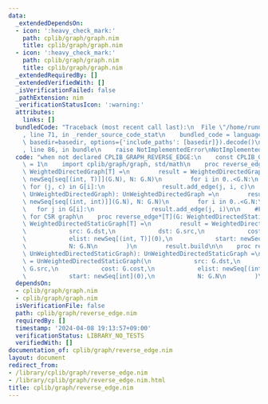 ```yaml
---
data:
  _extendedDependsOn:
  - icon: ':heavy_check_mark:'
    path: cplib/graph/graph.nim
    title: cplib/graph/graph.nim
  - icon: ':heavy_check_mark:'
    path: cplib/graph/graph.nim
    title: cplib/graph/graph.nim
  _extendedRequiredBy: []
  _extendedVerifiedWith: []
  _isVerificationFailed: false
  _pathExtension: nim
  _verificationStatusIcon: ':warning:'
  attributes:
    links: []
  bundledCode: "Traceback (most recent call last):\n  File \"/home/runner/.local/lib/python3.10/site-packages/onlinejudge_verify/documentation/build.py\"\
    , line 71, in _render_source_code_stat\n    bundled_code = language.bundle(stat.path,\
    \ basedir=basedir, options={'include_paths': [basedir]}).decode()\n  File \"/home/runner/.local/lib/python3.10/site-packages/onlinejudge_verify/languages/nim.py\"\
    , line 86, in bundle\n    raise NotImplementedError\nNotImplementedError\n"
  code: "when not declared CPLIB_GRAPH_REVERSE_EDGE:\n    const CPLIB_GRAPH_REVERSE_EDGE*\
    \ = 1\n    import cplib/graph/graph, std/math\n    proc reverse_edge*[T](G: WeightedDirectedGraph[T]):\
    \ WeightedDirectedGraph[T] =\n        result = WeightedDirectedGraph[T](edges:\
    \ newSeq[seq[(int, T)]](G.N), N: G.N)\n        for i in 0..<G.N:\n           \
    \ for (j, c) in G[i]:\n                result.add_edge(j, i, c)\n    proc reverse_edge*(G:\
    \ UnWeightedDirectedGraph): UnWeightedDirectedGraph =\n        result = UnWeightedDirectedGraph(edges:\
    \ newSeq[seq[(int, int)]](G.N), N: G.N)\n        for i in 0..<G.N:\n         \
    \   for j in G[i]:\n                result.add_edge(j, i)\n\n    #FIXME: optimize\
    \ for CSR graph\n    proc reverse_edge*[T](G: WeightedDirectedStaticGraph[T]):\
    \ WeightedDirectedStaticGraph[T] =\n        result = WeightedDirectedStaticGraph[T](\n\
    \            src: G.dst,\n            dst: G.src,\n            cost: G.cost,\n\
    \            elist: newSeq[(int, T)](0),\n            start: newSeq[int](0),\n\
    \            N: G.N\n        )\n        result.build\n\n    proc reverse_edge*(G:\
    \ UnWeightedDirectedStaticGraph): UnWeightedDirectedStaticGraph =\n        result\
    \ = UnWeightedDirectedStaticGraph(\n            src: G.dst,\n            dst:\
    \ G.src,\n            cost: G.cost,\n            elist: newSeq[(int, int)](0),\n\
    \            start: newSeq[int](0),\n            N: G.N\n        )\n        result.build\n"
  dependsOn:
  - cplib/graph/graph.nim
  - cplib/graph/graph.nim
  isVerificationFile: false
  path: cplib/graph/reverse_edge.nim
  requiredBy: []
  timestamp: '2024-04-08 19:13:57+09:00'
  verificationStatus: LIBRARY_NO_TESTS
  verifiedWith: []
documentation_of: cplib/graph/reverse_edge.nim
layout: document
redirect_from:
- /library/cplib/graph/reverse_edge.nim
- /library/cplib/graph/reverse_edge.nim.html
title: cplib/graph/reverse_edge.nim
---
```

